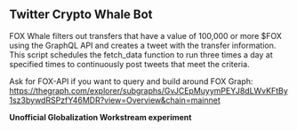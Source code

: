 ## Twitter Crypto Whale Bot

FOX Whale filters out transfers that have a value of 100,000 or more $FOX using the GraphQL API and creates a tweet with the transfer information. This script schedules the fetch_data function to run three times a day at specified times to continuously post tweets that meet the criteria. 

Ask for FOX-API if you want to query and build around FOX Graph: https://thegraph.com/explorer/subgraphs/GvJCEpMuyymPEYJ8dLWvKFtBy1sz3bywdRSPzfY46MDR?view=Overview&chain=mainnet

**Unofficial Globalization Workstream experiment**
